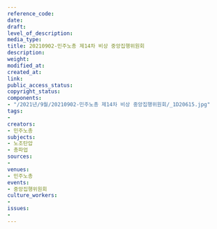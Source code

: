 ```yaml
---
reference_code: 
date: 
draft: 
level_of_description: 
media_type: 
title: 20210902-민주노총 제14차 비상 중앙집행위원회
description: 
weight: 
modified_at: 
created_at: 
link: 
public_access_status: 
copyright_status: 
components:
- "/2021년/9월/20210902-민주노총 제14차 비상 중앙집행위원회/_1D20615.jpg"
tags:
- 
creators:
- 민주노총
subjects:
- 노조탄압
- 총파업
sources:
- 
venues:
- 민주노총
events:
- 중앙집행위원회
culture_workers:
- 
issues:
- 
---
```

